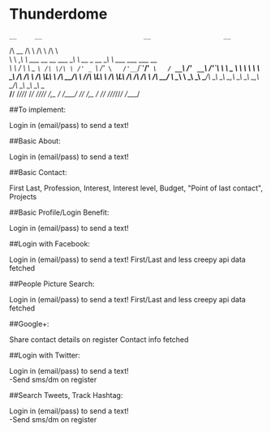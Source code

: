 # Thunderdome
    __     __                            __                    __                                  
/\ \__ /\ \                          /\ \                  /\ \                                 
\ \ ,_\\ \ \___    __  __    ___     \_\ \      __   _ __  \_\ \     ___     ___ ___       __   
 \ \ \/ \ \  _ `\ /\ \/\ \ /' _ `\   /'_` \   /'__`\/\`'__\/'_` \   / __`\ /' __` __`\   /'__`\ 
  \ \ \_ \ \ \ \ \\ \ \_\ \/\ \/\ \ /\ \L\ \ /\  __/\ \ \//\ \L\ \ /\ \L\ \/\ \/\ \/\ \ /\  __/ 
   \ \__\ \ \_\ \_\\ \____/\ \_\ \_\\ \___,_\\ \____\\ \_\\ \___,_\\ \____/\ \_\ \_\ \_\\ \____\
    \/__/  \/_/\/_/ \/___/  \/_/\/_/ \/__,_ / \/____/ \/_/ \/__,_ / \/___/  \/_/\/_/\/_/ \/____/
                                                                                                



##To implement: 

Login in (email/pass) to send a text!


##Basic About: 

Login in (email/pass) to send a text!


##Basic Contact: 

First Last, Profession, Interest, Interest level, Budget, "Point of last contact", Projects


##Basic Profile/Login Benefit: 

Login in (email/pass) to send a text!


##Login with Facebook: 

Login in (email/pass) to send a text!
First/Last and less creepy api data fetched                                                                                                


##People Picture Search: 

Login in (email/pass) to send a text!
First/Last and less creepy api data fetched                                                                                                


##Google+: 

Share contact details on register
Contact info fetched


##Login with Twitter: 

Login in (email/pass) to send a text!                                                                                                
-Send sms/dm on register


##Search Tweets, Track Hashtag: 

Login in (email/pass) to send a text!                                                                                                
-Send sms/dm on register